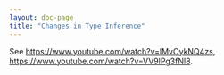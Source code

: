 ```yaml
---
layout: doc-page
title: "Changes in Type Inference"
---
```


See https://www.youtube.com/watch?v=lMvOykNQ4zs, https://www.youtube.com/watch?v=VV9lPg3fNl8.
